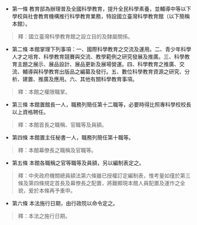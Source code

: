 * 第一條 教育部為辦理普及全國科學教育，提升全民科學素養，並輔導中等以下學校與社會教育機構推行科學教育業務，特設國立臺灣科學教育館（以下簡稱本館）。

> 釋：國立臺灣科學教育館之設立目的及隸屬關係。

* 第二條 本館掌理下列事項：一、國際科學教育之交流及運用。二、青少年科學人才之培育、科學教育競賽與交流、教學範例之研究發展及推廣。三、科學教育主題之展示、展品設計、展品更新及展場營運。四、科學教育之推廣、交流、輔導與科學教育出版品之編纂及發行。五、數位科學教育資源之研究、分析、建置、推廣及應用。六、其他有關科學教育事項。

> 釋：本館之權限職掌。

* 第三條 本館置館長一人，職務列簡任第十二職等，必要時得比照專科學校校長以上資格聘任。

> 釋：本館首長之職稱、官職等及員額。

* 第四條 本館置主任秘書一人，職務列簡任第十職等。

> 釋：本館幕僚長之職稱及官職等。

* 第五條 本館各職稱之官等職等及員額，另以編制表定之。

> 釋：中央政府機關總員額法第六條雖已授權訂定編制表，惟考量如僅於第三條及第四條規定首長及幕僚長之配置，將難顯現本館人員配置及運作之全貌，爰於本條再予重申。

* 第六條 本法施行日期，由行政院以命令定之。

> 釋：本法之施行日期。


